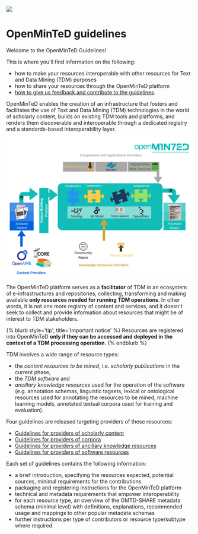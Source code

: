 ![](/assets/OpenMINTED_Tag_Color_small.png)

# OpenMinTeD guidelines

Welcome to the OpenMinTeD Guidelines!

This is where you'll find information on the following:

* how to make your resources interoperable with other resources for Text and Data Mining (TDM) purposes
* how to share your resources through the OpenMinTeD platform
* [how to give us feedback and contribute to the guidelines](/contributing-to-the-guidelines.md).

OpenMinTeD enables the creation of an infrastructure that fosters and facilitates the use of Text and Data Mining (TDM) technologies in the world of scholarly content, builds on existing TDM tools and platforms, and renders them discoverable and interoperable through a dedicated registry and a standards-based interoperability layer.

![](/assets/1.png)

The OpenMinTeD platform serves as a **facilitator** of TDM in an ecosystem of e-infrastructures and repositories, collecting, transforming and making available **only resources needed for running TDM operations**. In other words, it is not one more registry of content and services, and it doesn't seek to collect and provide information about resources that might be of interest to TDM stakeholders.

{% blurb style='tip', title='Important notice' %}
Resources are registered into OpenMinTeD **only if they can be accessed and deployed in the context of a TDM processing operation**.
{% endblurb %}

TDM involves a wide range of resource types:

* the _content resources to be mined_, i.e. _scholarly publications_ in the current phase,
* the _TDM software_ and
* _ancillary knowledge resources_ used for the operation of the software \(e.g. annotation schemas, linguistic tagsets, lexical or ontological resources used for annotating the resources to be mined, machine learning models, annotated textual corpora used for training and evaluation\).

Four guidelines are released targeting providers of these resources:

* [Guidelines for providers of scholarly content](/guidelines_for_providers_of_publications/README.md)
* [Guidelines for providers of corpora](/guidelines_for_providers_of_corpora/README.md)
* [Guidelines for providers of ancillary knowledge resources](/guidelines_for_providers_of_ancillary_resources/README.md)
* [Guidelines for providers of software resources](/guidelines_for_providers_of_sw_resources/README.md)



Each set of guidelines contains the following information:

* a brief introduction, specifying the resources expected, potential sources, minimal requirements for the contributions
* packaging and registering instructions for the OpenMinTeD platform
* technical and metadata requirements that empower interoperability
* for each resource type, an overview of the OMTD-SHARE metadata schema \(minimal level\) with definitions, explanations, recommended usage and mappings to other popular  metadata schemas
* further instructions per type of contributors or resource type/subtype where required.

